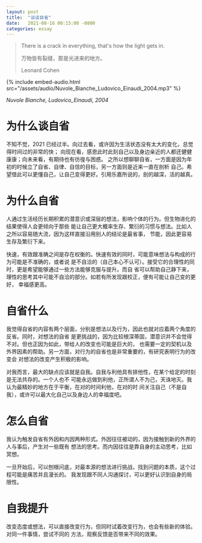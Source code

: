 ```yaml
---
layout: post
title:  "谈谈自省"
date:   2021-08-16 00:15:00 -0800
categories: essay
---
```


> There is a crack in everything, that's how the light gets in.
>
> 万物皆有裂缝，那是光进来的地方。
>
> Leonard Cohen

{% include embed-audio.html src="/assets/audio/Nuvole_Bianche_Ludovico_Einaudi_2004.mp3" %}

*Nuvole Bianche, Ludovico_Einaudi, 2004*

# 为什么谈自省
不知不觉，2021 已经过半。向过去看，或许因为生活状态没有太大的变化，总觉得时间过的非常的快；
向现在看，感恩此时此刻自己以及身边亲近的人都还健健康康；向未来看，有期待也有彷徨与困惑。
之所以想聊聊自省，一方面是因为年初的时候立了自省、自律、自信的目标，另一方面则是近来一直在剖析
自己。希望借此可以更懂自己，让自己变得更好。引用乐嘉所说的，剖的越深，活的越真。

# 为什么自省
人通过生活经历长期积累的潜意识或深层的想法，影响个体的行为。但生物进化的结果使得人会更倾向于那些
能让自己更大概率生存、繁衍的习惯与想法。比如人之所以容易随大流，因为这样直接沿用别人的结论是最省事，
节能，因此更容易生存及繁衍下来。

快速，有效跟准确之间是存在权衡的。快速有效的同时，可能意味想法与构成的行为可能是不准确的，或者说
是不自洽的（自己本心不认可）。接受它的合理性的同时，更是希望能够通过一些方法能够克服与提升。而自
省可以帮助自己静下来，理性的思考其中可能不自洽的部分。如若有所发现跟校正，便有可能让自己变的更好，
幸福感更高。

# 自省什么
我觉得自省的内容有两个层面，分别是想法以及行为，因此也就对应着两个角度的反省。同时，对想法的自省
是更挑战的，因为比较根深蒂固，潜意识并不会觉得不对。但也正因为如此，带给人的改变也可能是巨大的，
也需要一定的契机以及外界因素的帮助。另一方面，对行为的自省也是非常重要的，有研究表明行为的改变会
对想法的改变产生积极的影响。

对我而言，最大的缺点应该就是自我。自我与利他具有排他性，在某个给定的时刻是无法共存的。一个人也不
可能永远做到利他，正所谓人不为己，天诛地灭。我认为最精妙的地方在于平衡，在对的时间利他，在对的时
间关注自己（不是自我），或许可以最大化自己以及身边人的幸福度吧。

# 怎么自省
我认为触发自省有外因和内因两种形式。外因往往被动的，因为接触到新的外界的人与事后，产生对一些既有
想法的思考。而内因往往是靠自身的主动思考，比如冥想。

一旦开始后，可以刨根问底，对最本源的想法进行挑战，找到问题的本质，这个过程可能是痛苦并且漫长的。
我发现跟不同人沟通探讨，可以更好认识到自身的局限性。

# 自我提升
改变态度或想法，可以直接改变行为，但同时试着改变行为，也会有些新的体验。对同一件事情，尝试不同的
方法，观察反馈是否带来不同的效果。
